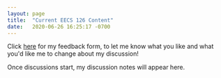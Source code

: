 ```yaml
---
layout: page
title:  "Current EECS 126 Content"
date:   2020-06-26 16:25:17 -0700
---
```

Click [here](//tinyurl.com/yy79f8au) for my feedback form, to let me know what you like and what you'd like me to change about my discussion!

Once discussions start, my discussion notes will appear here.
